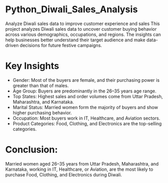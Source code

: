 # Python_Diwali_Sales_Analysis
Analyze Diwali sales data to improve customer experience and sales
This project analyzes Diwali sales data to uncover customer buying behavior across various demographics, occupations, and regions. The insights can help businesses better understand their target audience and make data-driven decisions for future festive campaigns.

# Key Insights
- Gender: Most of the buyers are female, and their purchasing power is greater than that of males.
- Age Group: Buyers are predominantly in the 26–35 years age range.
- Top States: Highest sales and order volumes come from Uttar Pradesh, Maharashtra, and Karnataka.
- Marital Status: Married women form the majority of buyers and show higher purchasing behavior.
- Occupation: Most buyers work in IT, Healthcare, and Aviation sectors.
- Product Categories: Food, Clothing, and Electronics are the top-selling categories.

# Conclusion: 
Married women aged 26–35 years from Uttar Pradesh, Maharashtra, and Karnataka, working in IT, Healthcare, or Aviation, are the most likely to purchase Food, Clothing, and Electronics during Diwali.
